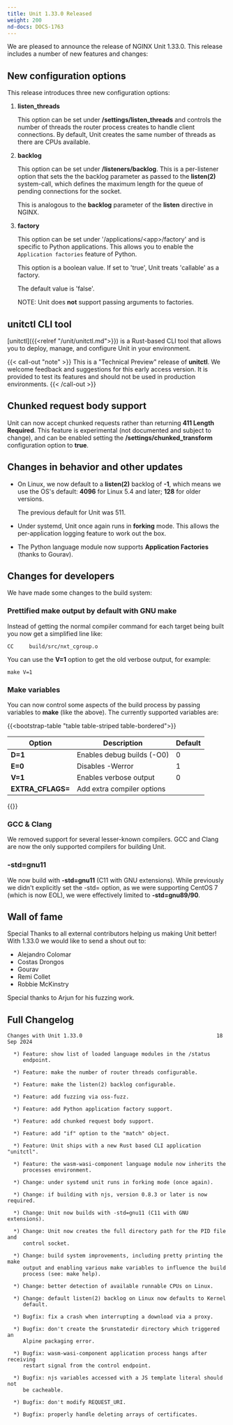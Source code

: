 ```yaml
---
title: Unit 1.33.0 Released
weight: 200
nd-docs: DOCS-1763
---
```


We are pleased to announce the release of NGINX Unit 1.33.0. This release includes
a number of new features and changes:

## New configuration options

This release introduces three new configuration options:

1. **listen_threads**

   This option can be set under **/settings/listen_threads** and controls the
   number of threads the router process creates to handle client
   connections. By default, Unit creates the same number of threads as there
   are CPUs available.

2. **backlog**

   This option can be set under **/listeners/backlog**. This is a per-listener
   option that sets the the backlog parameter as passed to the **listen(2)**
   system-call, which defines the maximum length for the queue of pending
   connections for the socket.

   This is analogous to the **backlog** parameter of the **listen** directive in
   NGINX.

3. **factory**

   This option can be set under '/applications/\<app>/factory' and is specific to
   Python applications. This allows you to enable the `Application factories`
   feature of Python.

   This option is a boolean value. If set to 'true', Unit treats 'callable' as
   a factory.

   The default value is 'false'.

   NOTE: Unit does **not** support passing arguments to factories.

## unitctl CLI tool

[unitctl]({{<relref "/unit/unitctl.md">}})
is a Rust-based CLI tool that allows you to deploy, manage, and configure Unit
in your environment.

{{< call-out "note" >}}
This is a "Technical Preview" release of **unitctl**. We welcome feedback and
suggestions for this early access version. It is provided to test its features
and should not be used in production environments.
{{< /call-out >}}

## Chunked request body support

Unit can now accept chunked requests rather than returning **411
Length Required**. This feature is experimental (not documented and subject to change), and can
be enabled setting the **/settings/chunked_transform** configuration option
to **true**.

## Changes in behavior and other updates

- On Linux, we now default to a **listen(2)** backlog of **-1**, which means we
  use the OS's default: **4096** for Linux 5.4 and later; **128** for older versions.

  The previous default for Unit was 511.

- Under systemd, Unit once again runs in **forking** mode. This allows the
  per-application logging feature to work out the box.

- The Python language module now supports **Application Factories**
  (thanks to Gourav).

## Changes for developers

We have made some changes to the build system:

### Prettified make output by default with GNU make

Instead of getting the normal compiler command for each target being built
you now get a simplified line like:

```console
CC     build/src/nxt_cgroup.o
```

You can use the **V=1** option to get the old verbose output, for example:

```console
make V=1
```

### Make variables

You can now control some aspects of the build process by passing variables to
**make** (like the above). The currently supported variables are:

{{<bootstrap-table "table table-striped table-bordered">}}

| Option         | Description                    | Default |
|----------------|--------------------------------|---------|
| **D=1**       | Enables debug builds (-O0)     | 0       |
| **E=0**       | Disables -Werror               | 1       |
| **V=1**       | Enables verbose output         | 0       |
| **EXTRA_CFLAGS=** | Add extra compiler options |         |

{{</bootstrap-table>}}


### GCC & Clang

We removed support for several lesser-known compilers. GCC and Clang are now the
only supported compilers for building Unit.

### -std=gnu11

We now build with **-std=gnu11** (C11 with GNU extensions). While previously we
didn't explicitly set the -std= option, as we were supporting CentOS 7 (which is now
EOL), we were effectively limited to **-std=gnu89/90**.

## Wall of fame

Special Thanks to all external contributors helping us
making Unit better! With 1.33.0 we would like to send a shout out to:

- Alejandro Colomar
- Costas Drongos
- Gourav
- Remi Collet
- Robbie McKinstry

Special thanks to Arjun for his fuzzing work.

## Full Changelog

```none
Changes with Unit 1.33.0                                           18 Sep 2024

  *) Feature: show list of loaded language modules in the /status
     endpoint.

  *) Feature: make the number of router threads configurable.

  *) Feature: make the listen(2) backlog configurable.

  *) Feature: add fuzzing via oss-fuzz.

  *) Feature: add Python application factory support.

  *) Feature: add chunked request body support.

  *) Feature: add "if" option to the "match" object.

  *) Feature: Unit ships with a new Rust based CLI application "unitctl".

  *) Feature: the wasm-wasi-component language module now inherits the
     processes environment.

  *) Change: under systemd unit runs in forking mode (once again).

  *) Change: if building with njs, version 0.8.3 or later is now required.

  *) Change: Unit now builds with -std=gnu11 (C11 with GNU extensions).

  *) Change: Unit now creates the full directory path for the PID file and
     control socket.

  *) Change: build system improvements, including pretty printing the make
     output and enabling various make variables to influence the build
     process (see: make help).

  *) Change: better detection of available runnable CPUs on Linux.

  *) Change: default listen(2) backlog on Linux now defaults to Kernel
     default.

  *) Bugfix: fix a crash when interrupting a download via a proxy.

  *) Bugfix: don't create the $runstatedir directory which triggered an
     Alpine packaging error.

  *) Bugfix: wasm-wasi-component application process hangs after receiving
     restart signal from the control endpoint.

  *) Bugfix: njs variables accessed with a JS template literal should not
     be cacheable.

  *) Bugfix: don't modify REQUEST_URI.

  *) Bugfix: properly handle deleting arrays of certificates.
```
